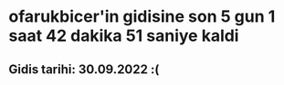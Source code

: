 # ofarukbicer'in gidisine son 5 gun 1 saat 42 dakika 51 saniye kaldi

## Gidis tarihi: 30.09.2022 :(